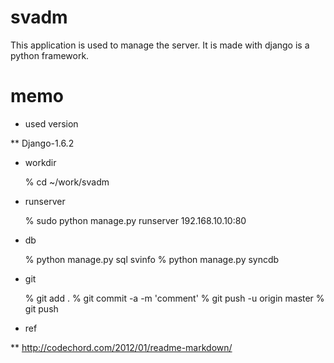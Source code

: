 svadm
=====

This application is used to manage the server.
It is made with django is a python framework.

memo
====

* used version

** Django-1.6.2

* workdir

    % cd ~/work/svadm

* runserver

    % sudo python manage.py runserver 192.168.10.10:80

* db

    % python manage.py sql svinfo
    % python manage.py syncdb

* git

    % git add .
    % git commit -a -m 'comment'
    % git push -u origin master
    % git push

* ref

** <http://codechord.com/2012/01/readme-markdown/>
